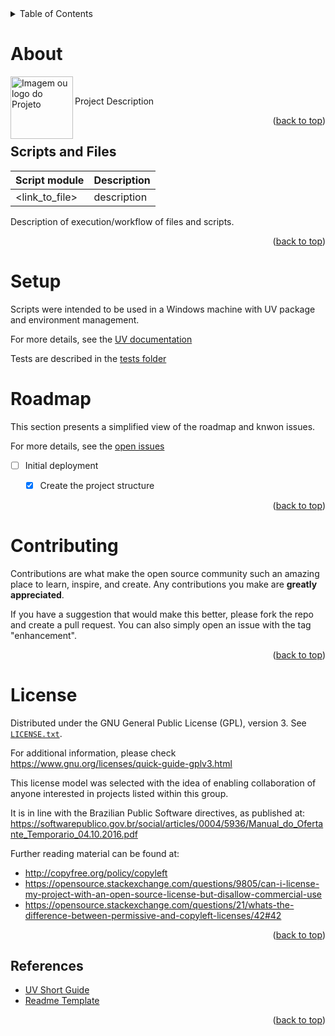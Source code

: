 <details>
    <summary>Table of Contents</summary>
    <ol>
        <li><a href="#About">About</a></li>
        <li><a href="#Scripts_and_Files">Scripts and Files</a></li>
        <li><a href="#setup">Setup</a></li>
        <li><a href="#roadmap">Roadmap</a></li>
        <li><a href="#contributing">Contributing</a></li>
        <li><a href="#license">License</a></li>
    </ol>
</details>

# About

<img align="left" width="100" height="100" src="" alt="Imagem ou logo do Projeto"> 

<br>

Project Description

<p align="right">(<a href="#indexerd-md-top">back to top</a>)</p>

## Scripts and Files

| Script module | Description |
| --- | --- |
| <link_to_file> | description |


Description of execution/workflow of files and scripts.


<p align="right">(<a href="#indexerd-md-top">back to top</a>)</p>

# Setup

Scripts were intended to be used in a Windows machine with UV package and environment management.

For more details, see the [UV documentation](https://docs.astral.sh/uv/)

Tests are described in the [tests folder](./tests/README.md)

# Roadmap

This section presents a simplified view of the roadmap and knwon issues.

For more details, see the [open issues](<put_link_here_to_issues_page>)

* [ ] Initial deployment
  * [x] Create the project structure

  
<p align="right">(<a href="#indexerd-md-top">back to top</a>)</p>

<!-- CONTRIBUTING -->
# Contributing

Contributions are what make the open source community such an amazing place to learn, inspire, and create. Any contributions you make are **greatly appreciated**.

If you have a suggestion that would make this better, please fork the repo and create a pull request. You can also simply open an issue with the tag "enhancement".

<p align="right">(<a href="#indexerd-md-top">back to top</a>)</p>

<!-- LICENSE -->
# License

Distributed under the GNU General Public License (GPL), version 3. See [`LICENSE.txt`](../../LICENSE).

For additional information, please check <https://www.gnu.org/licenses/quick-guide-gplv3.html>

This license model was selected with the idea of enabling collaboration of anyone interested in projects listed within this group.

It is in line with the Brazilian Public Software directives, as published at: <https://softwarepublico.gov.br/social/articles/0004/5936/Manual_do_Ofertante_Temporario_04.10.2016.pdf>

Further reading material can be found at:

* <http://copyfree.org/policy/copyleft>
* <https://opensource.stackexchange.com/questions/9805/can-i-license-my-project-with-an-open-source-license-but-disallow-commercial-use>
* <https://opensource.stackexchange.com/questions/21/whats-the-difference-between-permissive-and-copyleft-licenses/42#42>

<p align="right">(<a href="#indexerd-md-top">back to top</a>)</p>

<!-- REFERENCES -->
## References

* [UV Short Guide](https://www.saaspegasus.com/guides/uv-deep-dive/)
* [Readme Template](https://github.com/othneildrew/Best-README-Template)

<p align="right">(<a href="#indexerd-md-top">back to top</a>)</p>